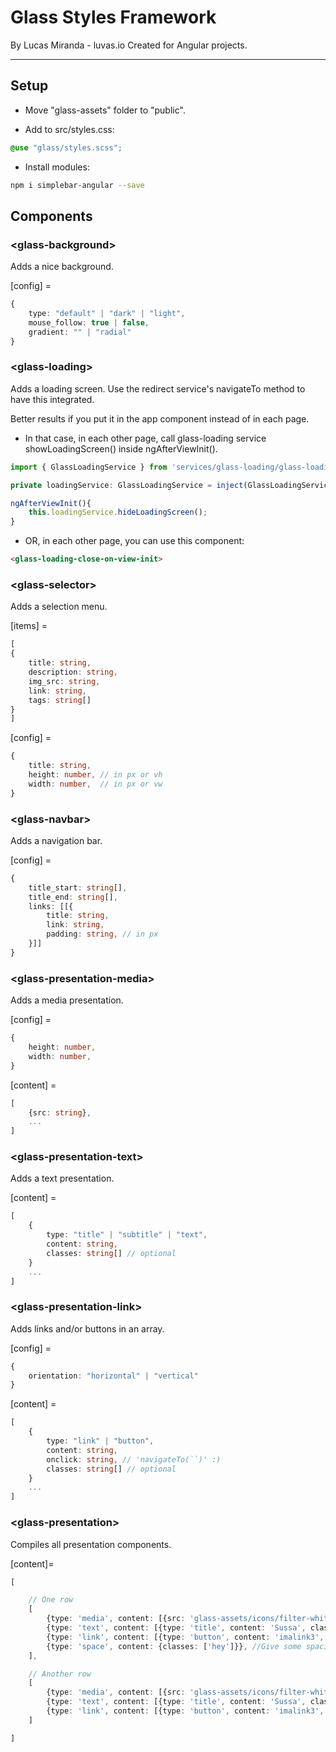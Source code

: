 # Glass Styles Framework
By Lucas Miranda - luvas.io
Created for Angular projects.

---

## Setup

- Move "glass-assets" folder to "public".

- Add to src/styles.css:
```scss
@use "glass/styles.scss";
```

- Install modules:
```bash
npm i simplebar-angular --save
```

## Components

### \<glass-background>
Adds a nice background.

[config] =
```typescript
{
    type: "default" | "dark" | "light",
    mouse_follow: true | false,
    gradient: "" | "radial"
}
```
### \<glass-loading>
Adds a loading screen.
Use the redirect service's navigateTo method to have this integrated.

Better results if you put it in the app component instead of in each page.
- In that case, in each other page, call glass-loading service showLoadingScreen() inside ngAfterViewInit().
```typescript
import { GlassLoadingService } from 'services/glass-loading/glass-loading.service';

private loadingService: GlassLoadingService = inject(GlassLoadingService);

ngAfterViewInit(){
    this.loadingService.hideLoadingScreen();
}
```
- OR, in each other page, you can use this component: 
```html
<glass-loading-close-on-view-init>
```

### \<glass-selector>
Adds a selection menu.

[items] =
```typescript
[
{
    title: string,
    description: string,
    img_src: string,
    link: string,
    tags: string[]
}
]
```
[config] =
```typescript
{
    title: string,
    height: number, // in px or vh
    width: number,  // in px or vw
}
```

### \<glass-navbar>
Adds a navigation bar.

[config] =
```typescript
{
    title_start: string[],
    title_end: string[],
    links: [[{
        title: string,
        link: string,
        padding: string, // in px
    }]]
}
```

### \<glass-presentation-media>
Adds a media presentation.

[config] =
```typescript
{
    height: number,
    width: number,
}
```

[content] =
```typescript
[
    {src: string},
    ...
]

```

### \<glass-presentation-text>
Adds a text presentation.

[content] =
```typescript
[
    {
        type: "title" | "subtitle" | "text",
        content: string,
        classes: string[] // optional
    }
    ...
]

```

### \<glass-presentation-link>
Adds links and/or buttons in an array.

[config] =
```typescript
{
    orientation: "horizontal" | "vertical"
}
```

[content] =
```typescript
[
    {
        type: "link" | "button",
        content: string,
        onclick: string, // 'navigateTo(``)' :)
        classes: string[] // optional
    }
    ...
]

```

### \<glass-presentation>
Compiles all presentation components.

[content]=
```typescript
[

    // One row
    [
        {type: 'media', content: [{src: 'glass-assets/icons/filter-white.png'}], config: {width: '100px', height: '100px'}},
        {type: 'text', content: [{type: 'title', content: 'Sussa', classes:[]}] },
        {type: 'link', content: [{type: 'button', content: 'imalink3', onclick: 'navigateTo(`portifolio`)', classes: ['edinaldo', 'pereira']}], config: {orientation: 'horizontal'}},
        {type: 'space', content: {classes: ['hey']}}, //Give some spacing if needed
    ],

    // Another row
    [
        {type: 'media', content: [{src: 'glass-assets/icons/filter-white.png'}], config: {width: '100px', height: '100px'}},
        {type: 'text', content: [{type: 'title', content: 'Sussa', classes:[]}] },
        {type: 'link', content: [{type: 'button', content: 'imalink3', onclick: 'navigateTo(`portifolio`)', classes: ['edinaldo', 'pereira']}], config: {orientation: 'horizontal'}},
    ]

]
```
